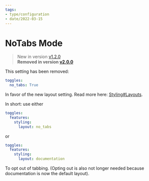 ```yaml
---
tags:
- type/configuration
- date/2022-03-15
---
```

   
# NoTabs Mode   
> New in version [v1.2.0](../Changelog/v1.2.0.md)   
> **Removed in version [v2.0.0](../Changelog/v2.0.0.md)**   
   
This setting has been removed:   
``` yaml
toggles:
  no_tabs: True
```
   
   
In favor of the new layout setting. Read more here: [Styling#Layouts](../Configurations/Styling/Styling.md#layouts).   
   
In short: use either   
``` yaml
toggles:
  features:
    styling: 
      layout: no_tabs
```
   
   
or    
   
``` yaml
toggles:
  features:
    styling: 
      layout: documentation
```
   
   
To opt out of tabbing. (Opting out is also not longer needed because documentation is now the default layout).